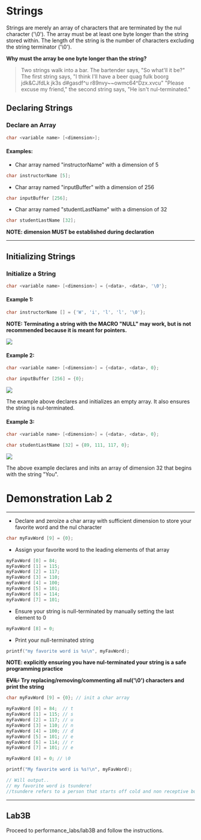 # Strings

Strings are merely an array of characters that are terminated by the nul character ('\0'). The array must be at least one byte longer than the string stored within. The length of the string is the number of characters excluding the string terminator ('\0').

**Why must the array be one byte longer than the string?**

> Two strings walk into a bar. The bartender says, "So what'll it be?"
> The first string says, "I think I'll have a beer quag fulk boorg jdk&CJfdLk jk3s d$\#$gasdf^u r89nvy~~owmc64^Dzx.xvcu"
> "Please excuse my friend," the second string says, "He isn't nul-terminated."

## Declaring Strings

### Declare an Array

```c
char <variable name> [<dimension>];
```

#### Examples:

* Char array named "instructorName" with a dimension of 5

```c
char instructorName [5];
```

* Char array named "inputBuffer" with a dimension of 256

```c
char inputBuffer [256];
```

* Char array named "studentLastName" with a dimension of 32

```c
char studentLastName [32];
```

**NOTE: dimension MUST be established during declaration**

---

## Initializing Strings

### Initialize a String

```c
char <variable name> [<dimension>] = {<data>, <data>, '\0'};
```

#### Example 1:

```c
char instructorName [] = {'W', 'i', 'l', 'l', '\0'};
```

**NOTE: Terminating a string with the MACRO "NULL" may work, but is not recommended because it is meant for pointers.**

![](/assets/string1.png)

#### Example 2:

```c
char <variable name> [<dimension>] = {<data>, <data>, 0};
```

```c
char inputBuffer [256] = {0};
```

![](/assets/string2.png)

The example above declares and initializes an empty array. It also ensures the string is nul-terminated.

#### Example 3:

```c
char <variable name> [<dimension>] = {<data>, <data>, 0};
```

```c
char studentLastName [32] = {89, 111, 117, 0};
```

![](/assets/string3.png)

The above example declares and inits an array of dimension 32 that begins with the string "You".

# Demonstration Lab 2

---

* Declare and zeroize a char array with sufficient dimension to store your favorite word and the nul character

```c
char myFavWord [9] = {0};
```

* Assign your favorite word to the leading elements of that array

```c
myFavWord [0] = 84;
myFavWord [1] = 115;
myFavWord [2] = 117;
myFavWord [3] = 110;
myFavWord [4] = 100;
myFavWord [5] = 101;
myFavWord [6] = 114;
myFavWord [7] = 101;
```

* Ensure your string is null-terminated by manually setting the last element to 0

```c
myFavWord [8] = 0;
```

* Print your null-terminated string

```c
printf("my favorite word is %s\n", myFavWord);
```

**NOTE: explicitly ensuring you have nul-terminated your string is a safe programming practice**

~~**EVIL:**~~ **Try replacing/removing/commenting all nul('\0') characters and print the string**

```c
char myFavWord [9] = {0}; // init a char array

myFavWord [0] = 84;  // t
myFavWord [1] = 115; // s
myFavWord [2] = 117; // u
myFavWord [3] = 110; // n
myFavWord [4] = 100; // d
myFavWord [5] = 101; // e
myFavWord [6] = 114; // r
myFavWord [7] = 101; // e

myFavWord [8] = 0; // \0

printf("My favorite word is %s!\n", myFavWord);

// Will output..
// my favorite word is tsundere!
//tsundere refers to a person that starts off cold and non receptive but then gradually warms up to their company. Often an archetype in many japanese animations.
```

---

## Lab3B

Proceed to performance_labs/lab3B and follow the instructions. 
